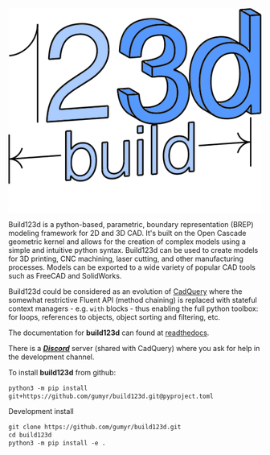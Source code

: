 <img align="center" src="docs/build123d_logo.svg">

Build123d is a python-based, parametric, boundary representation (BREP) modeling framework for 2D and 3D CAD. It's built on the Open Cascade geometric kernel and allows for the creation of complex models using a simple and intuitive python syntax. Build123d can be used to create models for 3D printing, CNC machining, laser cutting, and other manufacturing processes.  Models can be exported to a wide variety of popular CAD tools such as FreeCAD and SolidWorks.

Build123d could be considered as an evolution of [CadQuery](https://cadquery.readthedocs.io/en/latest/index.html) where the somewhat restrictive Fluent API (method chaining) is replaced with stateful context managers - e.g. `with` blocks - thus enabling the full python toolbox: for loops, references to objects, object sorting and filtering, etc.

The documentation for **build123d** can found at [readthedocs](https://build123d.readthedocs.io/en/latest/index.html).

There is a [***Discord***](https://discord.com/invite/Bj9AQPsCfx) server (shared with CadQuery) where you ask for help in the development channel.

To install **build123d** from github:
```
python3 -m pip install git+https://github.com/gumyr/build123d.git@pyproject.toml
```
Development install
```
git clone https://github.com/gumyr/build123d.git
cd build123d
python3 -m pip install -e .
```